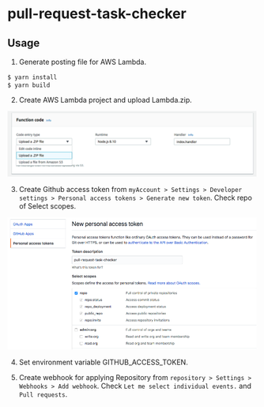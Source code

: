 # pull-request-task-checker



## Usage

1. Generate posting file for AWS Lambda.

```
$ yarn install
$ yarn build
```

2. Create AWS Lambda project and upload Lambda.zip.

![upload-file](img/upload-file.png)

3. Create Github access token from `myAccount > Settings > Developer settings > Personal access tokens > Generate new token`. Check repo of Select scopes.

![create-token](img/create-token.png)

4. Set environment variable GITHUB_ACCESS_TOKEN.

5. Create webhook for applying Repository from `repository > Settings > Webhooks > Add webhook`. Check `Let me select individual events.` and `Pull requests`.


